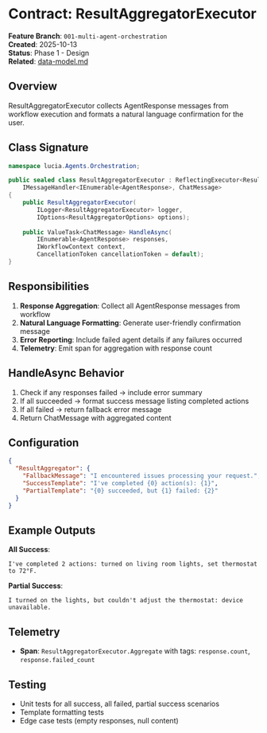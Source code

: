 # Contract: ResultAggregatorExecutor

**Feature Branch**: `001-multi-agent-orchestration`  
**Created**: 2025-10-13  
**Status**: Phase 1 - Design  
**Related**: [data-model.md](../data-model.md)

## Overview

ResultAggregatorExecutor collects AgentResponse messages from workflow execution and formats a natural language confirmation for the user.

## Class Signature

```csharp
namespace lucia.Agents.Orchestration;

public sealed class ResultAggregatorExecutor : ReflectingExecutor<ResultAggregatorExecutor>,
    IMessageHandler<IEnumerable<AgentResponse>, ChatMessage>
{
    public ResultAggregatorExecutor(
        ILogger<ResultAggregatorExecutor> logger,
        IOptions<ResultAggregatorOptions> options);
    
    public ValueTask<ChatMessage> HandleAsync(
        IEnumerable<AgentResponse> responses,
        IWorkflowContext context,
        CancellationToken cancellationToken = default);
}
```

## Responsibilities

1. **Response Aggregation**: Collect all AgentResponse messages from workflow
2. **Natural Language Formatting**: Generate user-friendly confirmation message
3. **Error Reporting**: Include failed agent details if any failures occurred
4. **Telemetry**: Emit span for aggregation with response count

## HandleAsync Behavior

1. Check if any responses failed → include error summary
2. If all succeeded → format success message listing completed actions
3. If all failed → return fallback error message
4. Return ChatMessage with aggregated content

## Configuration

```json
{
  "ResultAggregator": {
    "FallbackMessage": "I encountered issues processing your request.",
    "SuccessTemplate": "I've completed {0} action(s): {1}",
    "PartialTemplate": "{0} succeeded, but {1} failed: {2}"
  }
}
```

## Example Outputs

**All Success**:
```
I've completed 2 actions: turned on living room lights, set thermostat to 72°F.
```

**Partial Success**:
```
I turned on the lights, but couldn't adjust the thermostat: device unavailable.
```

## Telemetry

- **Span**: `ResultAggregatorExecutor.Aggregate` with tags: `response.count`, `response.failed_count`

## Testing

- Unit tests for all success, all failed, partial success scenarios
- Template formatting tests
- Edge case tests (empty responses, null content)
